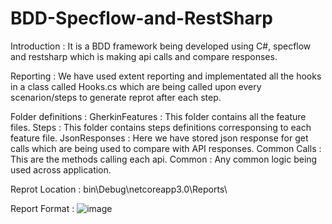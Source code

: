 # BDD-Specflow-and-RestSharp

Introduction : It is a BDD framework being developed using C#, specflow and restsharp which is making api calls and compare responses.

Reporting  : We have used extent reporting and implementated all the hooks in a class called Hooks.cs which are being called upon every scenarion/steps to generate reprot after each step.


Folder definitions :
GherkinFeatures : This folder contains all the feature files.
Steps : This folder contains steps definitions corresponsing to each feature file.
JsonResponses : Here we have stored json response for get calls which are being used to compare with API responses.
Common Calls : This are the methods calling each api.
Common : Any common logic being used across application.


Reprot Location : bin\Debug\netcoreapp3.0\Reports\

Report Format : 
![image](https://user-images.githubusercontent.com/42684033/116775524-f9e4f680-aa80-11eb-9419-8e1eb1b66b50.png)

